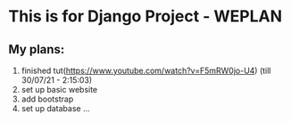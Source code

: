 # This is for Django Project - WEPLAN

## My plans:
1. finished tut(https://www.youtube.com/watch?v=F5mRW0jo-U4)
(till 30/07/21 - 2:15:03)
2. set up basic website
3. add bootstrap
4. set up database
...